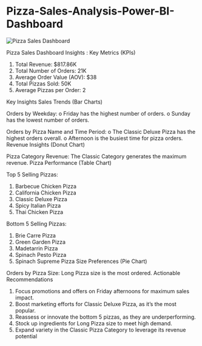 # Pizza-Sales-Analysis-Power-BI-Dashboard
![Pizza Sales Dashboard](https://github.com/user-attachments/assets/628eca70-b6d5-486c-b7d6-5bcb7add87f6)

Pizza Sales Dashboard Insights :
Key Metrics (KPIs)
1. Total Revenue: $817.86K
2. Total Number of Orders: 21K
3. Average Order Value (AOV): $38
4. Total Pizzas Sold: 50K
5. Average Pizzas per Order: 2
   
Key Insights
Sales Trends (Bar Charts)

Orders by Weekday:
o Friday has the highest number of orders.
o Sunday has the lowest number of orders.

Orders by Pizza Name and Time Period:
o The Classic Deluxe Pizza has the highest orders overall.
o Afternoon is the busiest time for pizza orders.
Revenue Insights (Donut Chart)

Pizza Category Revenue:
The Classic Category generates the maximum revenue.
Pizza Performance (Table Chart)

Top 5 Selling Pizzas:
1. Barbecue Chicken Pizza
2. California Chicken Pizza
3. Classic Deluxe Pizza
4. Spicy Italian Pizza
5. Thai Chicken Pizza

Bottom 5 Selling Pizzas:
1. Brie Carre Pizza
2. Green Garden Pizza
3. Madetarrin Pizza
4. Spinach Pesto Pizza
5. Spinach Supreme Pizza
Size Preferences (Pie Chart)

Orders by Pizza Size:
Long Pizza size is the most ordered.
Actionable Recommendations
1. Focus promotions and offers on Friday afternoons for maximum sales impact.
2. Boost marketing efforts for Classic Deluxe Pizza, as it’s the most popular.
3. Reassess or innovate the bottom 5 pizzas, as they are underperforming.
4. Stock up ingredients for Long Pizza size to meet high demand.
5. Expand variety in the Classic Pizza Category to leverage its revenue potential
